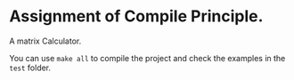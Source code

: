 # Assignment of Compile Principle.

A matrix Calculator.

You can use `make all` to compile the project and check the examples in the `test` folder.
